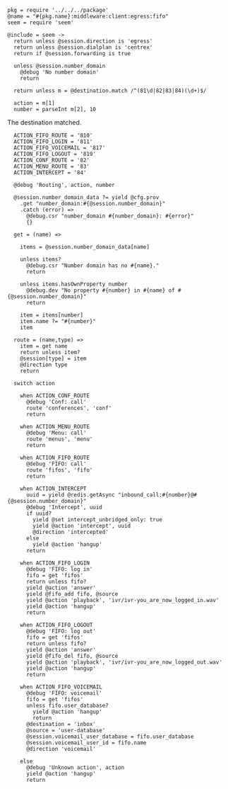     pkg = require '../../../package'
    @name = "#{pkg.name}:middleware:client:egress:fifo"
    seem = require 'seem'

    @include = seem ->
      return unless @session.direction is 'egress'
      return unless @session.dialplan is 'centrex'
      return if @session.forwarding is true

      unless @session.number_domain
        @debug 'No number domain'
        return

      return unless m = @destination.match /^(81\d|82|83|84)(\d+)$/

      action = m[1]
      number = parseInt m[2], 10

The destination matched.

      ACTION_FIFO_ROUTE = '810'
      ACTION_FIFO_LOGIN = '811'
      ACTION_FIFO_VOICEMAIL = '817'
      ACTION_FIFO_LOGOUT = '819'
      ACTION_CONF_ROUTE = '82'
      ACTION_MENU_ROUTE = '83'
      ACTION_INTERCEPT = '84'

      @debug 'Routing', action, number

      @session.number_domain_data ?= yield @cfg.prov
        .get "number_domain:#{@session.number_domain}"
        .catch (error) =>
          @debug.csr "number_domain #{number_domain}: #{error}"
          {}

      get = (name) =>

        items = @session.number_domain_data[name]

        unless items?
          @debug.csr "Number domain has no #{name}."
          return

        unless items.hasOwnProperty number
          @debug.dev "No property #{number} in #{name} of #{@session.number_domain}"
          return

        item = items[number]
        item.name ?= "#{number}"
        item

      route = (name,type) =>
        item = get name
        return unless item?
        @session[type] = item
        @direction type
        return

      switch action

        when ACTION_CONF_ROUTE
          @debug 'Conf: call'
          route 'conferences', 'conf'
          return

        when ACTION_MENU_ROUTE
          @debug 'Menu: call'
          route 'menus', 'menu'
          return

        when ACTION_FIFO_ROUTE
          @debug 'FIFO: call'
          route 'fifos', 'fifo'
          return

        when ACTION_INTERCEPT
          uuid = yield @redis.getAsync "inbound_call:#{number}@#{@session.number_domain}"
          @debug 'Intercept', uuid
          if uuid?
            yield @set intercept_unbridged_only: true
            yield @action 'intercept', uuid
            @direction 'intercepted'
          else
            yield @action 'hangup'
          return

        when ACTION_FIFO_LOGIN
          @debug 'FIFO: log in'
          fifo = get 'fifos'
          return unless fifo?
          yield @action 'answer'
          yield @fifo_add fifo, @source
          yield @action 'playback', 'ivr/ivr-you_are_now_logged_in.wav'
          yield @action 'hangup'
          return

        when ACTION_FIFO_LOGOUT
          @debug 'FIFO: log out'
          fifo = get 'fifos'
          return unless fifo?
          yield @action 'answer'
          yield @fifo_del fifo, @source
          yield @action 'playback', 'ivr/ivr-you_are_now_logged_out.wav'
          yield @action 'hangup'
          return

        when ACTION_FIFO_VOICEMAIL
          @debug 'FIFO: voicemail'
          fifo = get 'fifos'
          unless fifo.user_database?
            yield @action 'hangup'
            return
          @destination = 'inbox'
          @source = 'user-database'
          @session.voicemail_user_database = fifo.user_database
          @session.voicemail_user_id = fifo.name
          @direction 'voicemail'

        else
          @debug 'Unknown action', action
          yield @action 'hangup'
          return

